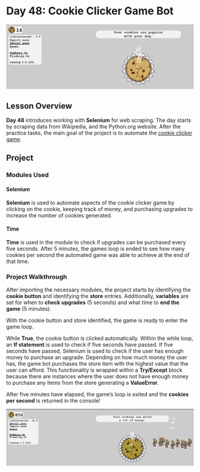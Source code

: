 [cookieclickergame]: https://orteil.dashnet.org/experiments/cookie/
# Day 48: Cookie Clicker Game Bot
![Cookie Clicker in progress](../Images/Day48-CookieClickerGame.png)
## Lesson Overview
**Day 48** introduces working with **Selenium** for web scraping. The day starts by scraping data from Wikipedia, and the Python.org website.
After the practice tasks, the main goal of the project is to automate the [cookie clicker game][cookieclickergame]. 
## Project
### Modules Used
#### Selenium
**Selenium** is used to automate aspects of the cookie clicker game by clicking on the cookie, keeping track of money, and purchasing upgrades to increase the number of cookies generated.
#### Time
**Time** is used in the module to check if upgrades can be purchased every five seconds. After 5 minutes, the games loop is ended to see how many cookies per second the automated game was able to achieve at the end of that time.
### Project Walkthrough
After importing the necessary modules, the project starts by identifying the **cookie button** and identifying the **store** entries. Additionally, **variables** are set for when to **check upgrades** (5 seconds) and what time to **end the game** (5 minutes).

With the cookie button and store identified, the game is ready to enter the game loop.

While **True**, the cookie button is clicked automatically. Within the while loop, an **If statement** is used to check if five seconds have passed. If five seconds have passed, Selenium is used to check if the user has enough money to purchase an upgrade. Depending on how much money the user has, the game bot purchases the store item with the highest value that the user can afford. This functionality is wrapped within a **Try/Except** block because there are instances where the user does not have enough money to purchase any items from the store generating a **ValueError**.

After five minutes have elapsed, the game’s loop is exited and the **cookies per second** is returned in the console!

![Cookie Clicker Final](../Images/Day48-CookieClickerGameEnd.png)
